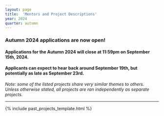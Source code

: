 ```yaml
---
layout: page
title:  'Mentors and Project Descriptions'
year: 2024
quarter: autumn
---
```



<h3>
Autumn 2024 applications are now open!
</h3>

<h4>
Applications for the Autumn 2024 will close at 11:59pm on September 15th, 2024.
</h4>

<h4>
Applicants can expect to hear back around September 19th, but potentially as late as September 23rd.
</h4>

*Note: some of the listed projects share very similar themes to others. Unless otherwise stated, all projects are ran independently as separate projects.*

<hr>

{% include past_projects_template.html %}

